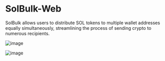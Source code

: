 # SolBulk-Web
SolBulk allows users to distribute SOL tokens to multiple wallet addresses equally simultaneously, streamlining the process of sending crypto to numerous recipients.

![image](https://github.com/user-attachments/assets/d06548ac-6d6c-4d4a-bd3d-02668479fe2a)

![image](https://github.com/user-attachments/assets/dbe756f1-d91c-47b1-97dd-3e63c6a06f00)

